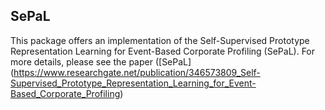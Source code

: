 ## SePaL

This package offers an implementation of the Self-Supervised Prototype Representation Learning for Event-Based Corporate Profiling (SePaL). For more details, please see the paper ([SePaL] (https://www.researchgate.net/publication/346573809_Self-Supervised_Prototype_Representation_Learning_for_Event-Based_Corporate_Profiling)
